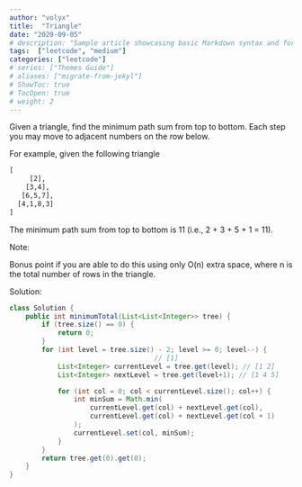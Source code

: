```yaml
---
author: "volyx"
title:  "Triangle"
date: "2020-09-05"
# description: "Sample article showcasing basic Markdown syntax and formatting for HTML elements."
tags:  ["leetcode", "medium"]
categories: ["leetcode"]
# series: ["Themes Guide"]
# aliases: ["migrate-from-jekyl"]
# ShowToc: true
# TocOpen: true
# weight: 2
---
```


Given a triangle, find the minimum path sum from top to bottom. Each step you may move to adjacent numbers on the row below.

For example, given the following triangle

```txt
[
     [2],
    [3,4],
   [6,5,7],
  [4,1,8,3]
]
```

The minimum path sum from top to bottom is 11 (i.e., 2 + 3 + 5 + 1 = 11).

Note:

Bonus point if you are able to do this using only O(n) extra space, where n is the total number of rows in the triangle.

Solution:

```java
class Solution {
    public int minimumTotal(List<List<Integer>> tree) {
        if (tree.size() == 0) {
            return 0;
        }
        for (int level = tree.size() - 2; level >= 0; level--) {
                                    // [1]
            List<Integer> currentLevel = tree.get(level); // [1 2]
            List<Integer> nextLevel = tree.get(level+1); // [1 4 5]

            for (int col = 0; col < currentLevel.size(); col++) {
                int minSum = Math.min(
                    currentLevel.get(col) + nextLevel.get(col),
                    currentLevel.get(col) + nextLevel.get(col + 1)
                );
                currentLevel.set(col, minSum);
            }
        }
        return tree.get(0).get(0);
    }
}
